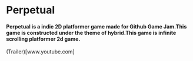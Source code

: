 <h1>Perpetual</h1>
<h4>Perpetual is a indie 2D platformer game made for Github Game Jam.This game is constructed under the theme of hybrid.This game is infinite scrolling platformer 2d game.</h4>
(Trailer)[www.youtube.com]
<h4></h4>
